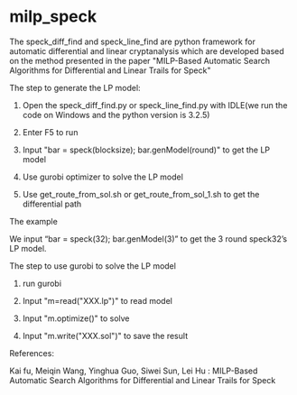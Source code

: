 # milp_speck

The speck_diff_find and speck_line_find are python framework for automatic differential and linear cryptanalysis which are developed based on the method presented in the paper "MILP-Based Automatic Search Algorithms for Differential and Linear Trails for Speck"

The step to generate the LP model:

1) Open the speck_diff_find.py or speck_line_find.py with IDLE(we run the code on Windows and the python version is 3.2.5)

2) Enter F5 to run 

3) Input "bar = speck(blocksize); bar.genModel(round)" to get the LP model

4) Use gurobi optimizer to solve the LP model

5) Use get_route_from_sol.sh or get_route_from_sol_1.sh to get the differential path

The example

We input “bar = speck(32); bar.genModel(3)” to get the 3 round speck32’s LP model.

The step to use gurobi to solve the LP model

1) run gurobi

2) Input "m=read("XXX.lp")" to read model

3) Input "m.optimize()" to solve

4) Input "m.write("XXX.sol")" to save the result 



References:

Kai fu, Meiqin Wang, Yinghua Guo, Siwei Sun, Lei Hu : MILP-Based Automatic Search Algorithms for Differential and Linear Trails for Speck
